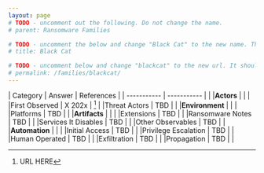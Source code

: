```yaml
---
layout: page
# TODO - uncomment out the following. Do not change the name.
# parent: Ransomware Families

# TODO - uncomment the below and change "Black Cat" to the new name. This will be shown in the menu.
# title: Black Cat

# TODO - uncomment below and change "blackcat" to the new url. It should be all lower case and no spaces
# permalink: /families/blackcat/
---
```


| Category | Answer | References | 
| ----------- | ----------- | | 
|**Actors** | | |
|First Observed | X 202x | [^1] |
|Threat Actors | TBD | |
|**Environment** | | |
|Platforms | TBD | |
|**Artifacts** | | |
|Extensions | TBD | |
|Ransomware Notes | TBD | |
|Services It Disables | TBD | |
|Other Observables | TBD | |
|**Automation** | | |
|Initial Access | TBD |  |
|Privilege Escalation | TBD | |
|Human Operated | TBD | |
|Exfiltration | TBD | |
|Propagation | TBD | |


[^1]: URL HERE




